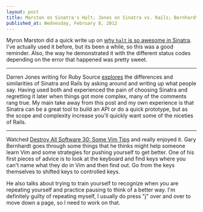 ```yaml
---
layout: post
title: Marston on Sinatra's Halt; Jones on Sinatra vs. Rails; Bernhardt on Learning Vim
published_at: Wednesday, February 8, 2012
---
```


Myron Marston did a quick write up on [why `halt` is so awesome in Sinatra](http://myronmars.to/n/dev-blog/2012/01/why-sinatras-halt-is-awesome). I've actually used it before, but its been a while, so this was a good reminder. Also, the way he demonstrated it with the different status codes depending on the error that happened was pretty sweet.

---

Darren Jones writing for Ruby Source [explores](http://rubysource.com/rails-or-sinatra-the-best-of-both-worlds/) the differences and similarities of Sinatra and Rails by asking around and writing up what people say. Having used both and experienced the pain of choosing Sinatra and regretting it later when things got more complex, many of the comments rang true. My main take away from this post and my own experience is that Sinatra can be a great tool to build an API or do a quick prototype, but as the scope and complexity increase you'll quickly want some of the niceties of Rails.

---

Watched [Destroy All Software 30: Some Vim Tips](https://www.destroyallsoftware.com/screencasts/catalog/some-vim-tips) and really enjoyed it. Gary Bernhardt goes through some things that he thinks might help someone learn Vim and some strategies for pushing yourself to get better. One of his first pieces of advice is to look at the keyboard and find keys where you can't name what they do in Vim and then find out. Go from the keys themselves to shifted keys to controlled keys.

He also talks about trying to train yourself to recognize when you are repeating yourself and practice pausing to think of a better way. I'm definitely guilty of repeating myself, I usually do press "j" over and over to move down a page, so I need to work on that.